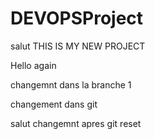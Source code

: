 # DEVOPSProject
salut THIS IS MY NEW PROJECT

Hello again

changemnt dans la branche 1
 
changement dans git


salut changemnt apres git reset  
